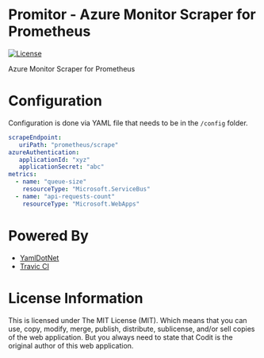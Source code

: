 # Promitor - Azure Monitor Scraper for Prometheus 
[![License](https://img.shields.io/github/license/mashape/apistatus.svg)](./LICENSE)

Azure Monitor Scraper for Prometheus

# Configuration
Configuration is done via YAML file that needs to be in the `/config` folder.

```yaml
scrapeEndpoint:
   uriPath: "prometheus/scrape"
azureAuthentication:
   applicationId: "xyz"
   applicationSecret: "abc"
metrics:
  - name: "queue-size"
    resourceType: "Microsoft.ServiceBus"
  - name: "api-requests-count"
    resourceType: "Microsoft.WebApps"
```

# Powered By
- [YamlDotNet](https://github.com/aaubry/YamlDotNet)
- [Travic CI](https://travis-ci.com/)

# License Information
This is licensed under The MIT License (MIT). Which means that you can use, copy, modify, merge, publish, distribute, sublicense, and/or sell copies of the web application. But you always need to state that Codit is the original author of this web application.

